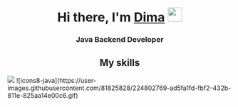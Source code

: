 <h1 align="center">Hi there, I'm <a href="#" target="_blank">Dima</a> 
<img src="https://github.com/blackcater/blackcater/raw/main/images/Hi.gif" height="32"/></h1>
<h3 align="center">Java Backend Developer</h3>
<h2 align="center">My skills</h2>


<img src = "https://user-images.githubusercontent.com/81825828/224802450-49f47e8e-bec7-46e1-8974-c835306640d2.png"/>
![icons8-java](https://user-images.githubusercontent.com/81825828/224802769-ad5fa1fd-fbf2-432b-811e-825aa14e00c6.gif)
